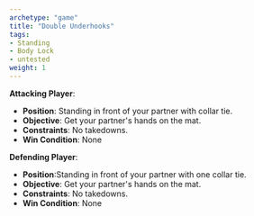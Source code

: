 ```yaml
---
archetype: "game"
title: "Double Underhooks"
tags: 
- Standing
- Body Lock
- untested
weight: 1
---
```


**Attacking Player**:
  * **Position**: Standing in front of your partner with collar tie.
  * **Objective**: Get your partner's hands on the mat.
  * **Constraints**: No takedowns.
  * **Win Condition**: None

**Defending Player**:
  * **Position**:Standing in front of your partner with one collar tie.
  * **Objective**: Get your partner's hands on the mat.
  * **Constraints**: No takedowns.
  * **Win Condition**: None
